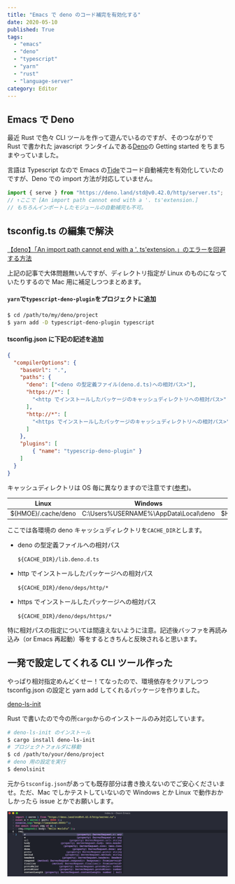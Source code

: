 ```yaml
---
title: "Emacs で deno のコード補完を有効化する"
date: 2020-05-10
published: True
tags:
  - "emacs"
  - "deno"
  - "typescript"
  - "yarn"
  - "rust"
  - "language-server"
category: Editor
---
```


## Emacs で Deno

最近 Rust で色々 CLI ツールを作って遊んでいるのですが、そのつながりで Rust で書かれた javascript ランタイムである[Deno](https://github.com/denoland/deno)の Getting started をちまちまやっていました。

言語は Typescript なので Emacs の[Tide](https://github.com/ananthakumaran/tide)でコード自動補完を有効化していたのですが、Deno での import 方法が対応していません。

```ts
import { serve } from "https://deno.land/std@v0.42.0/http/server.ts";
// ↑ここで [An import path cannot end with a '. ts'extension.]
// もちろんインポートしたモジュールの自動補完も不可。
```

## tsconfig.ts の編集で解決

<!--more-->

[【deno】「An import path cannot end with a '. ts'extension.」のエラーを回避する方法](https://qiita.com/uki00a/items/817442b00dc8f3b5696d)

上記の記事で大体問題無いんですが、ディレクトリ指定が Linux のものになっていたりするので Mac 用に補足しつつまとめます。

#### `yarn`で`typescript-deno-plugin`をプロジェクトに追加

```sh
$ cd /path/to/my/deno/project
$ yarn add -D typescript-deno-plugin typescript
```

#### tsconfig.json に下記の記述を追加

```json
{
  "compilerOptions": {
    "baseUrl": ".",
    "paths": {
      "deno": ["<deno の型定義ファイル(deno.d.ts)への相対パス>"],
      "https://*": [
        "<http でインストールしたパッケージのキャッシュディレクトリへの相対パス>"
      ],
      "http://*": [
        "<https でインストールしたパッケージのキャッシュディレクトリへの相対パス>"
      ]
    },
    "plugins": [
        { "name": "typescrip-deno-plugin" }
    ]
  }
}
```

キャッシュディレクトリは OS 毎に異なりますので注意です([参考](https://github.com/denoland/deno/pull/1763))。

| Linux | Windows| MacOS |
| --- | --- | --- |
| ${HMOE}/.cache/deno | C:\Users\%USERNAME%\AppData\Local\deno | $HOME/Library/Caches/deno |

ここでは各環境の deno キャッシュディレクトリを`CACHE_DIR`とします。

- deno の型定義ファイルへの相対パス

    `${CACHE_DIR}/lib.deno.d.ts`

- http でインストールしたパッケージへの相対パス

    `${CACHE_DIR}/deno/deps/http/*`

- https でインストールしたパッケージへの相対パス

    `${CACHE_DIR}/deno/deps/https/*`


特に相対パスの指定については間違えないように注意。記述後バッファを再読み込み（or Emacs 再起動）等をするときちんと反映されると思います。

## 一発で設定してくれる CLI ツール作った

やっぱり相対指定めんどくせー！てなったので、環境依存をクリアしつつ tsconfig.json の設定と yarn add してくれるパッケージを作りました。

[deno-ls-init](https://github.com/zeroclock/deno-ls-init)

Rust で書いたので今の所`cargo`からのインストールのみ対応しています。

```sh
# deno-ls-init のインストール
$ cargo install deno-ls-init
# プロジェクトフォルダに移動
$ cd /path/to/your/deno/project
# deno 用の設定を実行
$ denolsinit
```

元から`tsconfig.json`があっても既存部分は書き換えないのでご安心くださいませ。ただ、Mac でしかテストしていないので Windows とか Linux で動作おかしかったら issue とかでお願いします。

![doom emacs で deno 対応](/images/old/images/20200510/doom-emacs-auto-completion.png)
